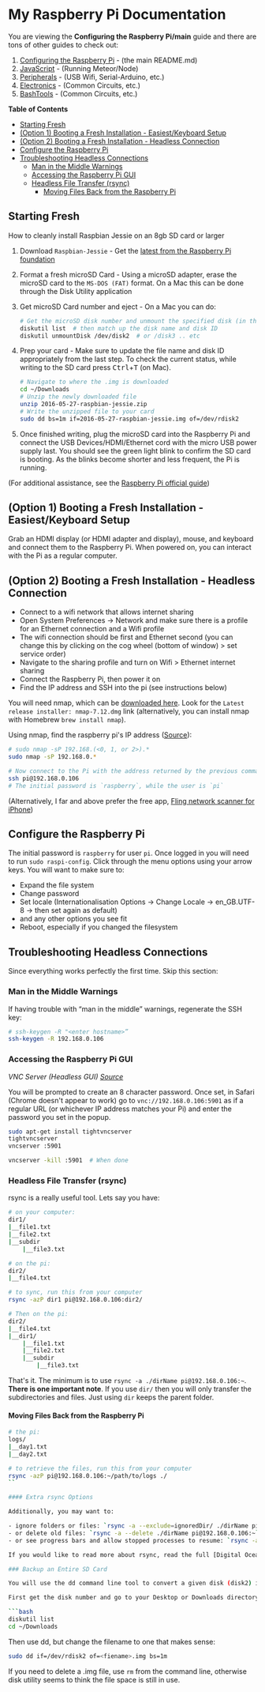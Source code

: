 # My Raspberry Pi Documentation

You are viewing the **Configuring the Raspberry Pi/main** guide and there are tons of other guides to check out:

1. [Configuring the Raspberry Pi](README.md) - (the main README.md)
2. [JavaScript](JavaScript.md) - (Running Meteor/Node)
3. [Peripherals](Peripherals.md) - (USB Wifi, Serial-Arduino, etc.)
4. [Electronics](Electronics.md) - (Common Circuits, etc.)
5. [BashTools](BashTools.md) - (Common Circuits, etc.)

**Table of Contents**

<!-- MarkdownTOC depth="6" autolink="true" bracket="round" -->

- [Starting Fresh](#starting-fresh)
- [\(Option 1\) Booting a Fresh Installation - Easiest/Keyboard Setup](#option-1-booting-a-fresh-installation---easiestkeyboard-setup)
- [\(Option 2\) Booting a Fresh Installation - Headless Connection](#option-2-booting-a-fresh-installation---headless-connection)
- [Configure the Raspberry Pi](#configure-the-raspberry-pi)
- [Troubleshooting Headless Connections](#troubleshooting-headless-connections)
    - [Man in the Middle Warnings](#man-in-the-middle-warnings)
    - [Accessing the Raspberry Pi GUI](#accessing-the-raspberry-pi-gui)
    - [Headless File Transfer \(rsync\)](#headless-file-transfer-rsync)
        - [Moving Files Back from the Raspberry Pi](#moving-files-back-from-the-raspberry-pi)

<!-- /MarkdownTOC -->

## Starting Fresh

How to cleanly install Raspbian Jessie on an 8gb SD card or larger

1. Download `Raspbian-Jessie` - Get the [latest from the Raspberry Pi foundation](https://www.raspberrypi.org/downloads/raspbian/)
2. Format a fresh microSD Card - Using a microSD adapter, erase the microSD card to the `MS-DOS (FAT)` format. On a Mac this can be done through the Disk Utility application
3. Get microSD Card number and eject - On a Mac you can do:

    ```bash
    # Get the microSD disk number and unmount the specified disk (in this case, /dev/disk2)
    diskutil list  # then match up the disk name and disk ID
    diskutil unmountDisk /dev/disk2  # or /disk3 .. etc
    ```

4. Prep your card - Make sure to update the file name and disk ID appropriately from the last step. To check the current status, while writing to the SD card press <kbd>Ctrl</kbd>+<kbd>T</kbd> (on Mac).

    ```bash
    # Navigate to where the .img is downloaded
    cd ~/Downloads
    # Unzip the newly downloaded file
    unzip 2016-05-27-raspbian-jessie.zip
    # Write the unzipped file to your card
    sudo dd bs=1m if=2016-05-27-raspbian-jessie.img of=/dev/rdisk2
    ```

4. Once finished writing, plug the microSD card into the Raspberry Pi and connect the USB Devices/HDMI/Ethernet cord with the micro USB power supply last. You should see the green light blink to confirm the SD card is booting. As the blinks become shorter and less frequent, the Pi is running.

(For additional assistance, see the [Raspberry Pi official guide](http://raspberrypi.stackexchange.com/a/313))

## (Option 1) Booting a Fresh Installation - Easiest/Keyboard Setup

Grab an HDMI display (or HDMI adapter and display), mouse, and keyboard and connect them to the Raspberry Pi. When powered on, you can interact with the Pi as a regular computer.

## (Option 2) Booting a Fresh Installation - Headless Connection

* Connect to a wifi network that allows internet sharing
* Open System Preferences -> Network and make sure there is a profile for an Ethernet connection and a Wifi profile
* The wifi connection should be first and Ethernet second (you can change this by clicking on the cog wheel (bottom of window) > set service order)
* Navigate to the sharing profile and turn on Wifi > Ethernet internet sharing
* Connect the Raspberry Pi, then power it on
* Find the IP address and SSH into the pi (see instructions below)

You will need nmap, which can be [downloaded here](https://nmap.org/download.html#macosx). Look for the `Latest release installer: nmap-7.12.dmg` link (alternatively, you can install nmap with Homebrew `brew install nmap`).

Using nmap, find the raspberry pi's IP address ([Source](http://raspberrypi.stackexchange.com/questions/13936/find-raspberry-pi-address-on-local-network/13937#13937)):

```bash
# sudo nmap -sP 192.168.(<0, 1, or 2>).*
sudo nmap -sP 192.168.0.*

# Now connect to the Pi with the address returned by the previous command
ssh pi@192.168.0.106
# The initial password is `raspberry`, while the user is `pi`
```

(Alternatively, I far and above prefer the free app, [Fling network scanner for iPhone](https://itunes.apple.com/us/app/fing-network-scanner/id430921107?mt=8))

## Configure the Raspberry Pi

The initial password is `raspberry` for user `pi`. Once logged in you will need to run `sudo raspi-config`. Click through the menu options using your arrow keys. You will want to make sure to:

* Expand the file system
* Change password
* Set locale (Internationalisation Options -> Change Locale ->  en_GB.UTF-8 -> then set again as default)
* and any other options you see fit
* Reboot, especially if you changed the filesystem

## Troubleshooting Headless Connections

Since everything works perfectly the first time. Skip this section:

### Man in the Middle Warnings

If having trouble with “man in the middle” warnings, regenerate the SSH key:

```bash
# ssh-keygen -R "<enter hostname>”
ssh-keygen -R 192.168.0.106
```

### Accessing the Raspberry Pi GUI

*VNC Server (Headless GUI) [Source](http://thejackalofjavascript.com/getting-started-raspberry-pi-node-js/)*

You will be prompted to create an 8 character password. Once set, in Safari (Chrome doesn't appear to work) go to `vnc://192.168.0.106:5901` as if a regular URL (or whichever IP address matches your Pi) and enter the password you set in the popup.

```bash
sudo apt-get install tightvncserver
tightvncserver
vncserver :5901

vncserver -kill :5901  # When done
```

### Headless File Transfer (rsync)

rsync is a really useful tool. Lets say you have:

```bash
# on your computer:
dir1/
|__file1.txt
|__file2.txt
|__subdir
    |__file3.txt

# on the pi:
dir2/
|__file4.txt

# to sync, run this from your computer
rsync -azP dir1 pi@192.168.0.106:dir2/

# Then on the pi:
dir2/
|__file4.txt
|__dir1/
    |__file1.txt
    |__file2.txt
    |__subdir
        |__file3.txt
```

That's it. The minimum is to use `rsync -a ./dirName pi@192.168.0.106:~`. **There is one important note**. If you use `dir/` then you will only transfer the subdirectories and files. Just using `dir` keeps the parent folder.

#### Moving Files Back from the Raspberry Pi

```bash
# the pi:
logs/
|__day1.txt
|__day2.txt

# to retrieve the files, run this from your computer
rsync -azP pi@192.168.0.106:~/path/to/logs ./
``

#### Extra rsync Options

Additionally, you may want to:

- ignore folders or files: `rsync -a --exclude=ignoredDir/ ./dirName pi@192.168.0.106:~`
- or delete old files: `rsync -a --delete ./dirName pi@192.168.0.106:~`, but be careful and test this with: `rsync -a --delete --dry-run ./dirName pi@192.168.0.106:~`
- or see progress bars and allow stopped processes to resume: `rsync -azP ./dirName pi@192.168.0.106:~`

If you would like to read more about rsync, read the full [Digital Ocean guide](https://www.digitalocean.com/community/tutorials/how-to-use-rsync-to-sync-local-and-remote-directories-on-a-vps)

### Backup an Entire SD Card

You will use the dd command line tool to convert a given disk (disk2) into a `.img` file. To reach a more sane file size, use gzip or right click on the file and choose the “compress” menu option on a Mac.

First get the disk number and go to your Desktop or Downloads directory:

```bash
diskutil list
cd ~/Downloads
```

Then use dd, but change the filename to one that makes sense:

```bash
sudo dd if=/dev/rdisk2 of=<fiename>.img bs=1m
```

If you need to delete a .img file, use ```rm``` from the command line, otherwise disk utility seems to think the file space is still in use.
